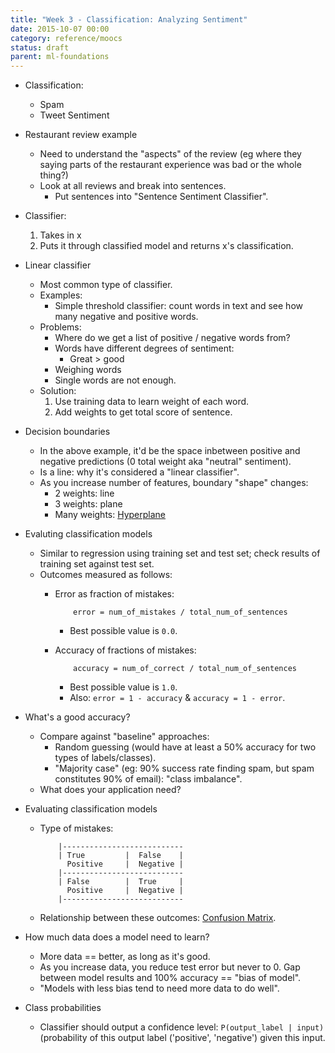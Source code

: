 ```yaml
---
title: "Week 3 - Classification: Analyzing Sentiment"
date: 2015-10-07 00:00
category: reference/moocs
status: draft
parent: ml-foundations
---
```


* Classification:
    * Spam
    * Tweet Sentiment
* Restaurant review example
    * Need to understand the "aspects" of the review (eg where they saying parts of the restaurant experience was bad or the whole thing?)
    * Look at all reviews and break into sentences.
        * Put sentences into "Sentence Sentiment Classifier".
* Classifier:

    1. Takes in x
    2. Puts it through classified model and returns x's classification.

* Linear classifier
    * Most common type of classifier.
    * Examples:
        * Simple threshold classifier: count words in text and see how many negative and positive words.
    * Problems:
        * Where do we get a list of positive / negative words from?
        * Words have different degrees of sentiment:
            * Great > good
        * Weighing words
        * Single words are not enough.
    * Solution:
        1. Use training data to learn weight of each word.
        2. Add weights to get total score of sentence.

* Decision boundaries
    * In the above example, it'd be the space inbetween positive and negative predictions (0 total weight aka "neutral" sentiment).
    * Is a line: why it's considered a "linear classifier".
    * As you increase number of features, boundary "shape" changes:
        * 2 weights: line
        * 3 weights: plane
        * Many weights: [Hyperplane](../../../../permanent/hyperplane.md)
* Evaluting classification models
    * Similar to regression using training set and test set; check results of training set against test set.
    * Outcomes measured as follows:
        * Error as fraction of mistakes:

                  error = num_of_mistakes / total_num_of_sentences

            * Best possible value is ```0.0```.
        * Accuracy of fractions of mistakes:

                  accuracy = num_of_correct / total_num_of_sentences

            * Best possible value is ```1.0```.
            * Also: ```error = 1 - accuracy``` & ```accuracy = 1 - error```.
* What's a good accuracy?
    * Compare against "baseline" approaches:
        * Random guessing (would have at least a 50% accuracy for two types of labels/classes).
        * "Majority case" (eg: 90% success rate finding spam, but spam constitutes 90% of email): "class imbalance".
    * What does your application need?
* Evaluating classification models
    * Type of mistakes:

              |---------------------------
              | True         |  False    |
                Positive     |  Negative |
              |---------------------------
              | False        |  True     |
                Positive     |  Negative |
              |---------------------------

    * Relationship between these outcomes: [Confusion Matrix](../../../../permanent/confusion-matrix.md).
* How much data does a model need to learn?
    * More data == better, as long as it's good.
    * As you increase data, you reduce test error but never to 0. Gap between model results and 100% accuracy == "bias of model".
    * "Models with less bias tend to need more data to do well".
* Class probabilities
    * Classifier should output a confidence level: ```P(output_label | input)``` (probability of this output label ('positive', 'negative') given this input.
